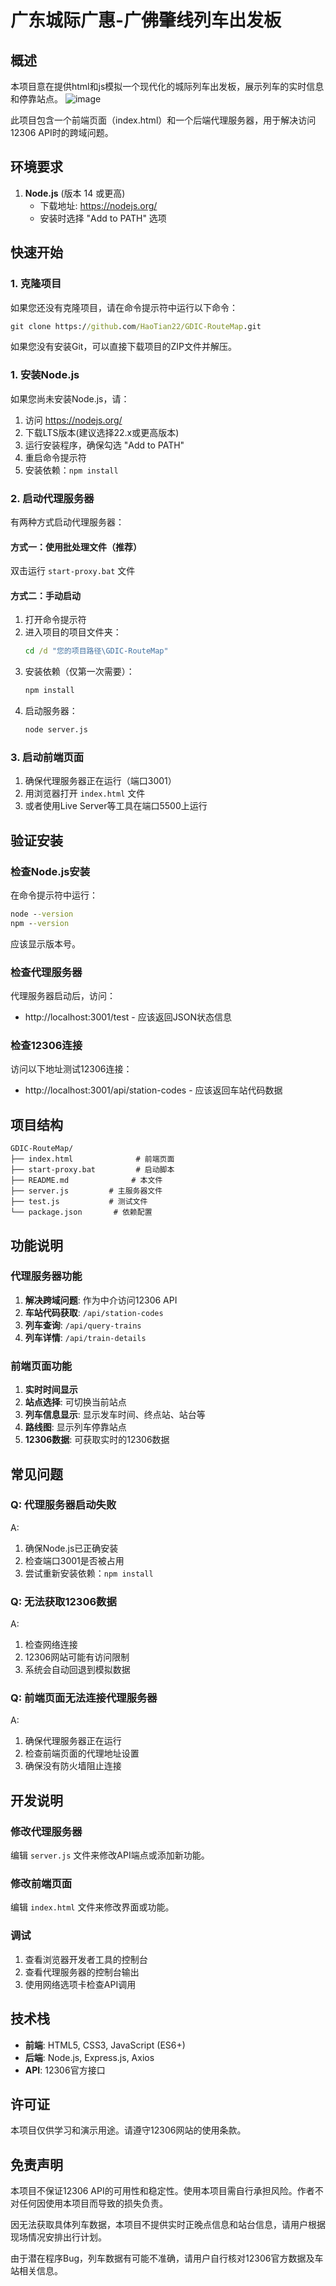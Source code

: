 # 广东城际广惠-广佛肇线列车出发板

## 概述

本项目意在提供html和js模拟一个现代化的城际列车出发板，展示列车的实时信息和停靠站点。
![image](https://github.com/user-attachments/assets/5f55ef77-1243-43d8-960c-2348e6dbc454)


此项目包含一个前端页面（index.html）和一个后端代理服务器，用于解决访问12306 API时的跨域问题。

## 环境要求
1. **Node.js** (版本 14 或更高)
   - 下载地址: https://nodejs.org/
   - 安装时选择 "Add to PATH" 选项

## 快速开始

### 1. 克隆项目
如果您还没有克隆项目，请在命令提示符中运行以下命令：
```cmd
git clone https://github.com/HaoTian22/GDIC-RouteMap.git
```
如果您没有安装Git，可以直接下载项目的ZIP文件并解压。

### 1. 安装Node.js
如果您尚未安装Node.js，请：
1. 访问 https://nodejs.org/ 
2. 下载LTS版本(建议选择22.x或更高版本)
3. 运行安装程序，确保勾选 "Add to PATH"
4. 重启命令提示符
5. 安装依赖：`npm install`

### 2. 启动代理服务器
有两种方式启动代理服务器：

#### 方式一：使用批处理文件（推荐）
双击运行 `start-proxy.bat` 文件

#### 方式二：手动启动
1. 打开命令提示符
2. 进入项目的项目文件夹：
   ```cmd
   cd /d "您的项目路径\GDIC-RouteMap"
   ```
3. 安装依赖（仅第一次需要）：
   ```cmd
   npm install
   ```
4. 启动服务器：
   ```cmd
   node server.js
   ```

### 3. 启动前端页面
1. 确保代理服务器正在运行（端口3001）
2. 用浏览器打开 `index.html` 文件
3. 或者使用Live Server等工具在端口5500上运行

## 验证安装

### 检查Node.js安装
在命令提示符中运行：
```cmd
node --version
npm --version
```
应该显示版本号。

### 检查代理服务器
代理服务器启动后，访问：
- http://localhost:3001/test - 应该返回JSON状态信息

### 检查12306连接
访问以下地址测试12306连接：
- http://localhost:3001/api/station-codes - 应该返回车站代码数据

## 项目结构
```
GDIC-RouteMap/
├── index.html              # 前端页面
├── start-proxy.bat         # 启动脚本
├── README.md              # 本文件
├── server.js         # 主服务器文件
├── test.js           # 测试文件
└── package.json       # 依赖配置
```

## 功能说明

### 代理服务器功能
1. **解决跨域问题**: 作为中介访问12306 API
2. **车站代码获取**: `/api/station-codes`
3. **列车查询**: `/api/query-trains`
4. **列车详情**: `/api/train-details`

### 前端页面功能
1. **实时时间显示**
2. **站点选择**: 可切换当前站点
3. **列车信息显示**: 显示发车时间、终点站、站台等
4. **路线图**: 显示列车停靠站点
5. **12306数据**: 可获取实时的12306数据

## 常见问题

### Q: 代理服务器启动失败
A: 
1. 确保Node.js已正确安装
2. 检查端口3001是否被占用
3. 尝试重新安装依赖：`npm install`

### Q: 无法获取12306数据
A:
1. 检查网络连接
2. 12306网站可能有访问限制
3. 系统会自动回退到模拟数据

### Q: 前端页面无法连接代理服务器
A:
1. 确保代理服务器正在运行
2. 检查前端页面的代理地址设置
3. 确保没有防火墙阻止连接

## 开发说明

### 修改代理服务器
编辑 `server.js` 文件来修改API端点或添加新功能。

### 修改前端页面
编辑 `index.html` 文件来修改界面或功能。

### 调试
1. 查看浏览器开发者工具的控制台
2. 查看代理服务器的控制台输出
3. 使用网络选项卡检查API调用

## 技术栈
- **前端**: HTML5, CSS3, JavaScript (ES6+)
- **后端**: Node.js, Express.js, Axios
- **API**: 12306官方接口

## 许可证
本项目仅供学习和演示用途。请遵守12306网站的使用条款。

## 免责声明
本项目不保证12306 API的可用性和稳定性。使用本项目需自行承担风险。作者不对任何因使用本项目而导致的损失负责。

因无法获取具体列车数据，本项目不提供实时正晚点信息和站台信息，请用户根据现场情况安排出行计划。

由于潜在程序Bug，列车数据有可能不准确，请用户自行核对12306官方数据及车站相关信息。
